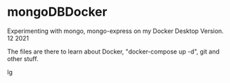 # mongoDBDocker
Experimenting with mongo, mongo-express on my Docker Desktop Version.  12 2021

The files are there to learn about Docker, "docker-compose up -d",  git and other stuff.

lg

